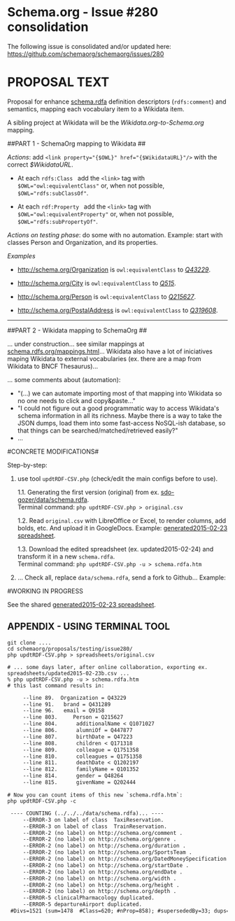 Schema.org -  Issue #280 consolidation
======================================

The following issue is consolidated and/or updated here:
https://github.com/schemaorg/schemaorg/issues/280

PROPOSAL TEXT
=============

Proposal for enhance [schema.rdfa](http://schema.org/docs/schema_org_rdfa.html) definition descriptors (`rdfs:comment`) and semantics, mapping each vocabulary item to a Wikidata item. 

A sibling project at Wikidata will be the *Wikidata.org-to-Schema.org* mapping.

##PART 1 - SchemaOrg  mapping to Wikidata ##

*Actions*: add `<link property="{$OWL}" href="{$WikidataURL}"/>` with the correct *$WikidataURL*.   

   * At  each `rdfs:Class ` add the `<link>` tag with  `$OWL="owl:equivalentClass"` or, when not possible, `$OWL="rdfs:subClassOf"`.

   * At  each `rdf:Property ` add the `<link>` tag with  `$OWL="owl:equivalentProperty"` or, when not possible, `$OWL="rdfs:subPropertyOf"`.

*Actions on testing phase*:  do some with no automation. Example: start with classes Person and Organization, and its properties.

*Examples*

* http://schema.org/Organization  is `owl:equivalentClass`  to *[Q43229](https://www.wikidata.org/wiki/Q43229)*.

* http://schema.org/City is `owl:equivalentClass`  to  *[Q515](https://www.wikidata.org/wiki/Q515)*.

* http://schema.org/Person is `owl:equivalentClass`  to *[Q215627](https://www.wikidata.org/wiki/Q215627)*.

* http://schema.org/PostalAddress is `owl:equivalentClass`  to  *[Q319608](https://www.wikidata.org/wiki/Q319608)*.

-------------

##PART 2 -  Wikidata mapping to SchemaOrg ##

... under construction... see similar mappings at  [schema.rdfs.org/mappings.html](http://schema.rdfs.org/mappings.html)...  Wikidata also have a lot of iniciatives maping Wikidata to external vocabularies (ex. there are a map from Wikidata to BNCF Thesaurus)...

... some comments about (automation):
* "(...) we can automate importing most of that mapping into Wikidata so no one needs to click and copy&paste..."
* "I could not figure out a good programmatic way to access Wikidata's schema information in all its richness. Maybe there is a way to take the JSON dumps, load them into some fast-access NoSQL-ish database, so that things can be searched/matched/retrieved easily?"
* ...

#CONCRETE MODIFICATIONS#

Step-by-step:

 1. use tool `updtRDF-CSV.php` (check/edit the main configs before to use).

    1.1. Generating the first version (original) from ex. [sdo-gozer/data/schema.rdfa](https://github.com/schemaorg/schemaorg/blob/sdo-gozer/data/schema.rdfa). <br/>Terminal command: `php updtRDF-CSV.php > original.csv`

    1.2. Read `original.csv` with LibreOffice or Excel, to render columns, add bolds, etc.  And upload it in  GoogleDocs. Example: [generated2015-02-23 spreadsheet](https://docs.google.com/spreadsheets/d/1KeTSrVjSHRfVRwSgg6-LN0pu6nVre7cspUrkf_gfMm8/).

    1.3. Download the edited spreadsheet (ex. updated2015-02-24) and transform it in a new `schema.rdfa`.  <br/>Terminal command: `php updtRDF-CSV.php -u > schema.rdfa.htm`

 2. ... Check all, replace `data/schema.rdfa`, send a fork to Github... Example: 

#WORKING IN PROGRESS

See the shared [generated2015-02-23 spreadsheet](https://docs.google.com/spreadsheets/d/1KeTSrVjSHRfVRwSgg6-LN0pu6nVre7cspUrkf_gfMm8/).

## APPENDIX - USING TERMINAL TOOL 

```shell
git clone ....
cd schemaorg/proposals/testing/issue280/
php updtRDF-CSV.php > spreadsheets/original.csv

# ... some days later, after online collaboration, exporting ex. spreadsheets/updated2015-02-23b.csv ...
% php updtRDF-CSV.php -u > schema.rdfa.htm
# this last command results in:
```
```txt
	 --line 89.	 Organization = Q43229
	 --line 91.	  brand = Q431289
	 --line 96.	  email = Q9158
	 --line 803.	 Person = Q215627
	 --line 804.	  additionalName < Q1071027
	 --line 806.	  alumniOf = Q447877
	 --line 807.	  birthDate = Q47223
	 --line 808.	  children < Q171318
	 --line 809.	  colleague = Q1751358
	 --line 810.	  colleagues = Q1751358
	 --line 811.	  deathDate < Q1202197
	 --line 812.	  familyName = Q101352
	 --line 814.	  gender = Q48264
	 --line 815.	  givenName = Q202444
```

```shell
# Now you can count items of this new `schema.rdfa.htm`:
php updtRDF-CSV.php -c
```
```txt
 ---- COUNTING (../../../data/schema.rdfa)... ----
	 --ERROR-3 on label of class  TaxiReservation.
	 --ERROR-3 on label of class  TrainReservation.
	 --ERROR-2 (no label) on http://schema.org/comment .
	 --ERROR-2 (no label) on http://schema.org/genre .
	 --ERROR-2 (no label) on http://schema.org/duration .
	 --ERROR-2 (no label) on http://schema.org/SportsTeam .
	 --ERROR-2 (no label) on http://schema.org/DatedMoneySpecification .
	 --ERROR-2 (no label) on http://schema.org/startDate .
	 --ERROR-2 (no label) on http://schema.org/endDate .
	 --ERROR-2 (no label) on http://schema.org/width .
	 --ERROR-2 (no label) on http://schema.org/height .
	 --ERROR-2 (no label) on http://schema.org/depth .
	 --ERROR-5 clinicalPharmacology duplicated.
	 --ERROR-5 departureAirport duplicated.
 #Divs=1521 (sum=1478  #Class=620; #nProp=858); #supersededBy=33; dups=2
```



